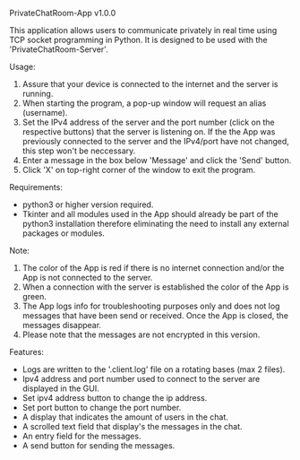 PrivateChatRoom-App v1.0.0

This application allows users to communicate privately in real time
 using TCP socket programming in Python.
It is designed to be used with the 'PrivateChatRoom-Server'.

Usage:
1. Assure that your device is connected to the internet and the server is
    running.
2. When starting the program, a pop-up window will request an alias (username).
3. Set the IPv4 address of the server and the port number (click on the
    respective buttons) that the server is listening on.
   If the the App was previously connected to the server and the IPv4/port
    have not changed, this step won't be neccessary.
4. Enter a message in the box below 'Message' and click the 'Send' button.
5. Click 'X' on top-right corner of the window to exit the program.

Requirements:
- python3 or higher version required.
- Tkinter and all modules used in the App should already be part of the
   python3 installation therefore eliminating the need to install any
   external packages or modules.

Note:
1. The color of the App is red if there is no internet connection and/or
    the App is not connected to the server.
2. When a connection with the server is established the color of the App is green.
3. The App logs info for troubleshooting purposes only and does not log messages
    that have been send or received.
    Once the App is closed, the messages disappear.
4. Please note that the messages are not encrypted in this version.

Features:
- Logs are written to the '.client.log' file on a rotating bases (max 2 files).
- Ipv4 address and port number used to connect to the server are displayed
   in the GUI.
- Set ipv4 address button to change the ip address.
- Set port button to change the port number.
- A display that indicates the amount of users in the chat.
- A scrolled text field that display's the messages in the chat.
- An entry field for the messages.
- A send button for sending the messages.
